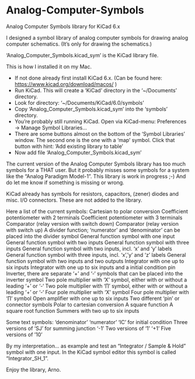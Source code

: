 # Analog-Computer-Symbols
Analog Computer Symbols library for KiCad 6.x


  I designed a symbol library of analog computer symbols for drawing analog computer schematics. 
  (It’s only for drawing the schematics.)

  ‘Analog_Computer_Symbols.kicad_sym’ is the KiCad library file.

  This is how I installed it on my Mac. 
  *   If not done already first install KiCad 6.x.
      (Can be found here: https://www.kicad.org/download/macos/ )
  *   Run KiCad.
      This will create a ‘KiCad’ directory in the ‘~/Documents’ directory.
  *   Look for directory: ‘~/Documents/KiCad/6.0/symbols’
  *   Copy ‘Analog_Computer_Symbols.kicad_sym’ into the ‘symbols’ directory.
  *   You’re probably still running KiCad.
      Open via KiCad-menu: Preferences -> Manage Symbol Libraries…
  *   There are some buttons almost on the bottom of the ‘Symbol Libraries’ window.
      The second one is the one with a ‘map’ symbol.
      Click that button with hint: ’Add existing library to table’
  *   Now add file ‘Analog_Computer_Symbols.kicad_sym’

The current version of the Analog Computer Symbols library has too much symbols for a THAT user. But it probably misses some symbols for a system like the “Analog Paradigm Model-1”. This library is work in progress ;-)
And do let me know if something is missing or wrong.

KiCad already has symbols for resistors, capacitors, (zener) diodes and misc. I/O connectors. These are not added to the library.

Here a list of the current symbols:
Cartesian to polar conversion
Coefficient potentiometer with 2 terminals
Coefficient potentiometer with 3 terminals
Comparator (relay version with switch down)
Comparator (relay version with switch up)
A divider function; ‘numerator’ and ‘denominator’ can be placed into the divider symbol
General function symbol with one input
General function symbol with two inputs
General function symbol with three inputs
General function symbol with two inputs, incl. ‘x’ and ‘y’ labels
General function symbol with three inputs, incl. ‘x’,’y’ and ‘z’ labels
General function symbol with two inputs and two outputs
Integrator with one up to six inputs
Integrator with one up to six inputs and a initial condition pin
Inverter, there are separate ‘+’ and ‘-‘ symbols that can be placed into the inverter symbol
Two pole multiplier with ‘X’  symbol, either with or without a leading ‘+’ or ‘-‘
Two pole multiplier with ‘∏’  symbol, either with or without a leading ‘+’ or ‘-‘
Four pole multiplier with ‘X’ symbol
Four pole multiplier with ‘∏’ symbol
Open amplifier with one up to six inputs
Two different ‘pin’ or connector symbols
Polar to cartesian conversion
A square function
A square root function
Summers with two up to six inputs

Some text symbols:
‘denominator’
‘numerator’
‘IC’ for initial condition
Three versions of ‘SJ’ for summing junction
‘-1’
Two versions of ‘1’ 
‘+1’
Five versions of ’10’

By my interpretation… as example and test an “Integrator / Sample & Hold” symbol with one input. In the KiCad symbol editor this symbol is called “Integrator_SH_1”.


Enjoy the library,
Arno.

